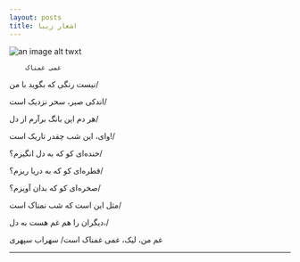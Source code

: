 ```yaml
---
layout: posts
title: اشعار زیبا 
---
```

![an image alt twxt]({{https://sarina-sh.github.io/}}/assets/images/1.jpg)

        غمی غمناک

نیست رنگی که بگوید با من/

اندکی صبر، سحر نزدیک است/

هر دم این بانگ برآرم از دل/

وای، این شب چقدر تاریک است!/

خنده‌ای کو که به دل انگیزم؟/

قطره‌ای کو که به دریا ریزم؟/

صخره‌ای کو که بدان آویزم؟/

مثل این است که شب نمناک است/

دیگران را هم غم هست به دل،/

غم من، لیک، غمی غمناک است/
              سهراب سپهری 

---